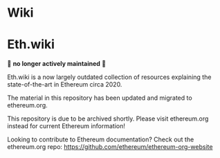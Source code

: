 # Wiki

# Eth.wiki

:no_entry_sign: **no longer actively maintained** :no_entry_sign:

Eth.wiki is a now largely outdated collection of resources explaining the state-of-the-art in Ethereum circa 2020.

The material in this repository has been updated and migrated to ethereum.org.

This repository is due to be archived shortly. Please visit ethereum.org instead for current Ethereum information!

Looking to contribute to Ethereum documentation? Check out the ethereum.org repo: https://github.com/ethereum/ethereum-org-website
